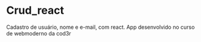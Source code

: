 # Crud_react
Cadastro de usuário, nome e e-mail, com react. App desenvolvido no curso de webmoderno da cod3r
